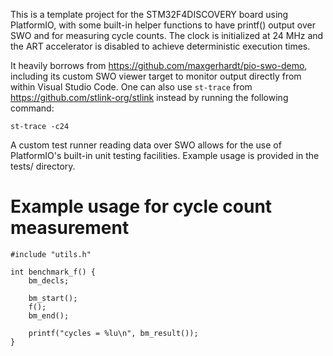 This is a template project for the STM32F4DISCOVERY board using PlatformIO,
with some built-in helper functions to have printf() output over SWO and for
measuring cycle counts. The clock is initialized at 24 MHz and the ART
accelerator is disabled to achieve deterministic execution times.

It heavily borrows from https://github.com/maxgerhardt/pio-swo-demo,
including its custom SWO viewer target to monitor output directly from
within Visual Studio Code. One can also use `st-trace` from
https://github.com/stlink-org/stlink instead by running the following
command:

`st-trace -c24`

A custom test runner reading data over SWO allows for the use of PlatformIO's
built-in unit testing facilities. Example usage is provided in the tests/
directory.

# Example usage for cycle count measurement

```
#include "utils.h"

int benchmark_f() {
    bm_decls;

    bm_start();
    f();
    bm_end();

    printf("cycles = %lu\n", bm_result());
}
```
